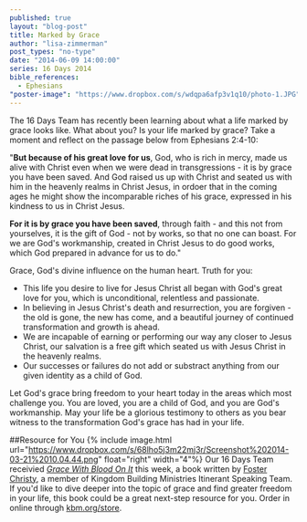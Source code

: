 ```yaml
---
published: true
layout: "blog-post"
title: Marked by Grace
author: "lisa-zimmerman"
post_types: "no-type"
date: "2014-06-09 14:00:00"
series: 16 Days 2014
bible_references: 
  - Ephesians
"poster-image": "https://www.dropbox.com/s/wdqpa6afp3v1q10/photo-1.JPG"
---
```


The 16 Days Team has recently been learning about what a life marked by grace looks like.  What about you?  Is your life marked by grace?  Take a moment and reflect on the passage below from Ephesians 2:4-10:

"**But because of his great love for us**, God, who is rich in mercy, made us alive with Christ even when we were dead in transgressions - it is by grace you have been saved.  And God raised us up with Christ and seated us with him in the heavenly realms in Christ Jesus, in ordoer that in the coming ages he might show the incomparable riches of his grace, expressed in his kindness to us in Christ Jesus.

**For it is by grace you have been saved**, through faith - and this not from yourselves, it is the gift of God - not by works, so that no one can boast.  For we are God's workmanship, created in Christ Jesus to do good works, which God prepared in advance for us to do."

Grace, God's divine influence on the human heart.  Truth for you:
- This life you desire to live for Jesus Christ all began with God's great love for you, which is unconditional, relentless and passionate.
- In believing in Jesus Christ's death and resurrection, you are forgiven - the old is gone, the new has come, and a beautiful journey of continued transformation and growth is ahead.
- We are incapable of earning or performing our way any closer to Jesus Christ, our salvation is a free gift which seated us with Jesus Christ in the heavenly realms.
- Our successes or failures do not add or substract anything from our given identity as a child of God.

Let God's grace bring freedom to your heart today in the areas which most challenge you.  You are loved, you are a child of God, and you are God's workmanship.  May your life be a glorious testimony to others as you bear witness to the transformation God's grace has had in your life. 

##Resource for You
{% include image.html url="https://www.dropbox.com/s/68lho5j3m22mj3r/Screenshot%202014-03-21%2010.04.44.png" float="right" width="4"%} Our 16 Days Team receivied <a href="http://kbm.donorshops.com/product/FC0002/gracewithbloodonit.php" target="_blank">*Grace With Blood On It*</a>  this week, a book written by <a href="http://www.kbm.org/speakers/foster-christy/" target="_blank">Foster Christy</a>, a member of Kingdom Building Ministries Itinerant Speaking Team.  If you'd like to dive deeper into the topic of grace and find greater freedom in your life, this book could be a great next-step resource for you.  Order in online through <a href="http://kbm.donorshops.com/product/FC0002/gracewithbloodonit.php" target="_blank">kbm.org/store</a>.

